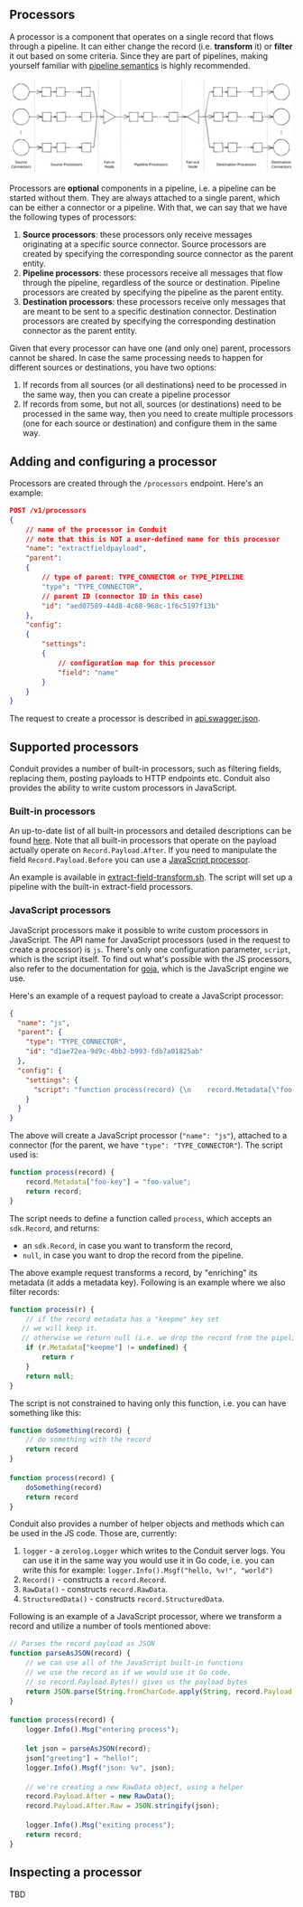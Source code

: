 ## Processors

A processor is a component that operates on a single record that flows through a pipeline. It can either change the record
(i.e. **transform** it) or **filter** it out based on some criteria. Since they are part of pipelines, making yourself 
familiar with [pipeline semantics](/docs/pipeline_semantics.md) is highly recommended.

![Pipeline](data/pipeline_example.svg)

Processors are **optional** components in a pipeline, i.e. a pipeline can be started without them. They are always attached 
to a single parent, which can be either a connector or a pipeline. With that, we can say that we have the following types 
of processors:
1. **Source processors**: these processors only receive messages originating at a specific source connector. Source 
   processors are created by specifying the corresponding source connector as the parent entity.
2. **Pipeline processors**: these processors receive all messages that flow through the pipeline, regardless of the
   source or destination. Pipeline processors are created by specifying the pipeline as the parent entity.
3. **Destination processors**: these processors receive only messages that are meant to be sent to a specific
   destination connector. Destination processors are created by specifying the corresponding destination connector as the
   parent entity.

Given that every processor can have one (and only one) parent, processors cannot be shared. In case the same processing 
needs to happen for different sources or destinations, you have two options:
1. If records from all sources (or all destinations) need to be processed in the same way, then you can create
a pipeline processor
2. If records from some, but not all, sources (or destinations) need to be processed in the same way, then you need to 
create multiple processors (one for each source or destination) and configure them in the same way.

## Adding and configuring a processor

Processors are created through the `/processors` endpoint. Here's an example:

```json lines
POST /v1/processors
{
    // name of the processor in Conduit
    // note that this is NOT a user-defined name for this processor
    "name": "extractfieldpayload",
    "parent": 
    {
        // type of parent: TYPE_CONNECTOR or TYPE_PIPELINE
        "type": "TYPE_CONNECTOR",
        // parent ID (connector ID in this case)
        "id": "aed07589-44d8-4c68-968c-1f6c5197f13b" 
    },
    "config":
    {
        "settings":
        {
            // configuration map for this processor
            "field": "name" 
        }
    }
}
```
The request to create a processor is described in [api.swagger.json](/pkg/web/openapi/swagger-ui/api/v1/api.swagger.json).

## Supported processors

Conduit provides a number of built-in processors, such as filtering fields, replacing them, posting payloads to HTTP endpoints etc.
Conduit also provides the ability to write custom processors in JavaScript.

### Built-in processors

An up-to-date list of all built-in processors and detailed descriptions can be found [here](https://pkg.go.dev/github.com/conduitio/conduit/pkg/processor/procbuiltin).
Note that all built-in processors that operate on the payload actually operate on `Record.Payload.After`. If you need to manipulate
the field `Record.Payload.Before` you can use a [JavaScript processor](#javascript-processors).

An example is available in [extract-field-transform.sh](/examples/processors/extract-field-transform.sh). The script will
set up a pipeline with the built-in extract-field processors.

### JavaScript processors

JavaScript processors make it possible to write custom processors in JavaScript. The API name for JavaScript processors 
(used in the request to create a processor) is `js`. There's only one configuration parameter, `script`, which is the 
script itself. To find out what's possible with the JS processors, also refer to the documentation for [goja](https://github.com/dop251/goja), 
which is the JavaScript engine we use.

Here's an example of a request payload to create a JavaScript processor:

```json
{
  "name": "js",
  "parent": {
    "type": "TYPE_CONNECTOR",
    "id": "d1ae72ea-9d9c-4bb2-b993-fdb7a01825ab"
  },
  "config": {
    "settings": {
      "script": "function process(record) {\n    record.Metadata[\"foo-key\"] = \"foo-value\";\n    return record;\n}\n"
    }
  }
}
```
The above will create a JavaScript processor (`"name": "js"`), attached to a connector (for the parent, we have 
`"type": "TYPE_CONNECTOR"`). The script used is:
```javascript
function process(record) {
    record.Metadata["foo-key"] = "foo-value";
    return record;
}
```

The script needs to define a function called `process`, which accepts an `sdk.Record`, and returns:
* an `sdk.Record`, in case you want to transform the record,
* `null`, in case you want to drop the record from the pipeline.

The above example request transforms a record, by "enriching" its metadata (it adds a metadata key). Following is an 
example where we also filter records:
```javascript
function process(r) {
    // if the record metadata has a "keepme" key set
   // we will keep it.
   // otherwise we return null (i.e. we drop the record from the pipeline)
    if (r.Metadata["keepme"] != undefined) {
        return r
    }
    return null;
}
```

The script is not constrained to having only this function, i.e. you can have something like this:
```javascript
function doSomething(record) {
    // do something with the record
    return record
}

function process(record) {
    doSomething(record)
    return record
}
```

Conduit also provides a number of helper objects and methods which can be used in the JS code. Those are, currently:
1. `logger` - a `zerolog.Logger` which writes to the Conduit server logs. You can use it in the same way you would use 
it in Go code, i.e. you can write this for example: `logger.Info().Msgf("hello, %v!", "world")`
2. `Record()` - constructs a `record.Record`.
3. `RawData()` - constructs `record.RawData`.
4. `StructuredData()` - constructs `record.StructuredData`.

Following is an example of a JavaScript processor, where we transform a record and utilize a number of tools mentioned 
above:
```javascript
// Parses the record payload as JSON
function parseAsJSON(record) {
    // we can use all of the JavaScript built-in functions
    // we use the record as if we would use it Go code, 
    // so record.Payload.Bytes() gives us the payload bytes
    return JSON.parse(String.fromCharCode.apply(String, record.Payload.Bytes()))
}

function process(record) {
    logger.Info().Msg("entering process");

    let json = parseAsJSON(record);
    json["greeting"] = "hello!";
    logger.Info().Msgf("json: %v", json);

    // we're creating a new RawData object, using a helper
    record.Payload.After = new RawData();
    record.Payload.After.Raw = JSON.stringify(json);

    logger.Info().Msg("exiting process");
    return record;
}
```

## Inspecting a processor
TBD